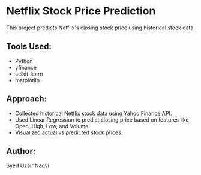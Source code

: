 # Netflix Stock Price Prediction

This project predicts Netflix's closing stock price using historical stock data.

## Tools Used:
- Python
- yfinance
- scikit-learn
- matplotlib

## Approach:
- Collected historical Netflix stock data using Yahoo Finance API.
- Used Linear Regression to predict closing price based on features like Open, High, Low, and Volume.
- Visualized actual vs predicted stock prices.

## Author:
Syed Uzair Naqvi
